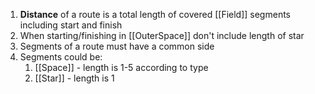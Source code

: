 1. **Distance** of a route is a total length of covered [[Field]] segments including start and finish
2. When starting/finishing in [[OuterSpace]] don't include length of star
3. Segments of a route must have a common side
4. Segments could be:
	1. [[Space]] - length is 1-5 according to type
	2. [[Star]] - length is 1
